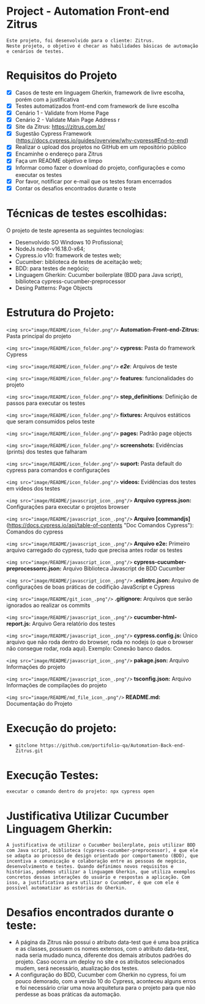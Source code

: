 # Project - Automation Front-end Zitrus

    Este projeto, foi desenvolvido para o cliente: Zitrus. 
    Neste projeto, o objetivo é checar as habilidades básicas de automação e cenários de testes.

# Requisitos do Projeto

- [X] Casos de teste em linguagem Gherkin, framework de livre escolha, porém com a justificativa
- [X] Testes automatizados front-end com framework de livre escolha
- [X] Cenário 1 - Validate from Home Page 
- [X] Cenário 2 - Validate Main Page Address r
- [X] Site da Zitrus: https://zitrus.com.br/
- [X] Sugestão Cypress Framework (https://docs.cypress.io/guides/overview/why-cypress#End-to-end)
- [X] Realizar o upload dos projetos no GitHub em um repositório público
- [X] Encaminhe o endereço para Zitrus
- [X] Faça um README objetivo e limpo
- [X] Informar como fazer o download do projeto, configurações e como executar os testes
- [X] Por favor, notificar por e-mail que os testes foram encerrados
- [X] Contar os desafios encontrados durante o teste

# Técnicas de testes escolhidas:

O projeto de teste apresenta as seguintes tecnologias:

- Desenvolvido SO Windows 10 Profissional;
- NodeJs node-v16.18.0-x64;
- Cypress.io v10: framework de testes web;
- Cucumber: biblioteca de testes de aceitação web;
- BDD: para testes de negócio;
- Linguagem Gherkin: Cucumber boilerplate (BDD para Java script), biblioteca cypress-cucumber-preprocessor
- Desing Patterns: Page Objects

# Estrutura do Projeto:

`<img src="image/README/icon_folder.png"/>` **Automation-Front-end-Zitrus:** Pasta principal do projeto

`<img src="image/README/icon_folder.png"/>` **cypress:** Pasta do framework Cypress

`<img src="image/README/icon_folder.png"/>` ***e2e***: Arquivos de teste

`<img src="image/README/icon_folder.png"/>` **features**: funcionalidades do projeto

`<img src="image/README/icon_folder.png"/>` **step_definitions**: Definição de passos para executar os testes

`<img src="image/README/icon_folder.png"/>` **fixtures:** Arquivos estáticos que seram consumidos pelos teste

`<img src="image/README/icon_folder.png"/>` **pages:** Padrão page objects

`<img src="image/README/icon_folder.png"/>` **screenshots:** Evidências (prints) dos testes que falharam

`<img src="image/README/icon_folder.png"/>` **suport:** Pasta default do cypress para comandos e configurações

`<img src="image/README/icon_folder.png"/>` **videos:** Evidências dos testes em videos dos testes

`<img src="image/README/javascript_icon_.png"/>` **Arquivo cypress.json:** Configurações para executar o projetos browser

`<img src="image/README/javascript_icon_.png"/>` **Arquivo [commandjs]**(https://docs.cypress.io/api/table-of-contents "Doc Comandos Cypress"): Comandos do cypress

`<img src="image/README/javascript_icon_.png"/>` **Arquivo e2e:** Primeiro arquivo carregado do cypress, tudo que precisa antes rodar os testes

`<img src="image/README/javascript_icon_.png"/>` **cypress-cucumber-preprocessorrc.json:** Arquivo Biblioteca Javascript de BDD Cucumber

`<img src="image/README/javascript_icon_.png"/>` **.eslintrc.json:** Arquivo  de configurações de boas práticas de codifição JavaScript e Cypress

`<img src="image/README/git_icon_.png"/>` **.gitignore:** Arquivos que serão ignorados ao realizar os commits

`<img src="image/README/javascript_icon_.png"/>` **cucumber-html-report.js:** Arquivo Gera relatório dos testes

`<img src="image/README/javascript_icon_.png"/>` **cypress.config.js:** Único arquivo que não roda dentro do browser, roda no nodejs (o que o browser não consegue rodar, roda aqui). Exemplo: Conexão banco dados.

`<img src="image/README/javascript_icon_.png"/>` **pakage.json:** Arquivo Informações do projeto

`<img src="image/README/javascript_icon_.png"/>` **tsconfig.json:** Arquivo Informações de compilações do projeto

`<img src="image/README/md_file_icon_.png"/>` **README.md:** Documentação do Projeto

# Execução do projeto:

- `gitclone https://github.com/portifolio-qa/Automation-Back-end-Zitrus.git`

# Execução Testes:

`executar o comando dentro do projeto: npx cypress open`

# Justificativa Utilizar Cucumber Linguagem Gherkin:

    A justificativa de utilizar o Cucumber boilerplate, pois utilizar BDD com Java script, biblioteca (cypress-cucumber-preprocessor), é que ele se adapta ao processo de design orientado por comportamento (BDD), que incentiva a comunicação e colaboração entre as pessoas de negócio, desenvolvimento e testes. Quando definimos novos requisitos e histórias, podemos utilizar a linguagem Gherkin, que utiliza exemplos concretos dessas interações do usuário e respostas a aplicação. Com isso, a justificativa para utilizar o Cucumber, é que com ele é possível automatizar as estórias do Gherkin.

# Desafios encontrados durante o teste:

* A página da Zitrus não possui o atributo data-test que é uma boa prática e as classes, possuem os nomes extensos,  com o atributo data-test, nada seria mudado nunca, diferente dos demais atributos padrões do projeto. Caso ocorra um deploy no site e os atributos selecionados mudem, será necessário, atualização dos testes.
* A configuração do BDD, Cucumber com Gherkin no cypress, foi um pouco demorado, com a versão 10 do Cypress, aconteceu alguns erros e foi necessário criar uma nova arquitetura para o projeto para que não perdesse as boas práticas da automação.
